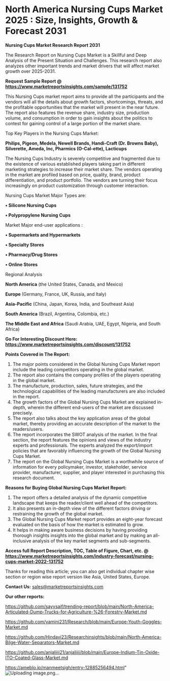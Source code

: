# North America Nursing Cups Market 2025 : Size, Insights, Growth & Forecast 2031

<strong>Nursing Cups Market Research Report 2031</strong>

The Research Report on Nursing Cups Market is a Skillful and Deep Analysis of the Present Situation and Challenges. This research report also analyzes other important trends and market drivers that will affect market growth over 2025-2031.

<strong>Request Sample Report @ <a href=https://www.marketreportsinsights.com/sample/131752>https://www.marketreportsinsights.com/sample/131752</a></strong>

This Nursing Cups market report aims to provide all the participants and the vendors will all the details about growth factors, shortcomings, threats, and the profitable opportunities that the market will present in the near future. The report also features the revenue share, industry size, production volume, and consumption in order to gain insights about the politics to contest for gaining control of a large portion of the market share.

Top Key Players in the Nursing Cups Market:

<strong>Philips, Pigeon, Medela, Newell Brands, Handi-Craft (Dr. Browns Baby), Silverette, Ameda, Inc, Pharmics (O-Cal-ette), Lacticups</strong>

The Nursing Cups Industry is severely competitive and fragmented due to the existence of various established players taking part in different marketing strategies to increase their market share. The vendors operating in the market are profiled based on price, quality, brand, product differentiation, and product portfolio. The vendors are turning their focus increasingly on product customization through customer interaction.

Nursing Cups Market Major Types are:

<strong>• Silicone Nursing Cups

• Polypropylene Nursing Cups</strong>

Market Major end-user applications :

<strong>• Supermarkets and Hypermarkets

• Specialty Stores

• Pharmacy/Drug Stores

• Online Stores</strong>

Regional Analysis

</u><strong><b>North America</b></strong> (the United States, Canada, and Mexico)

<strong><b>Europe </b></strong>(Germany, France, UK, Russia, and Italy)

<strong><b>Asia-Pacific</b></strong> (China, Japan, Korea, India, and Southeast Asia)

<strong><b>South America</b></strong> (Brazil, Argentina, Colombia, etc.)

<strong><b>The Middle East and Africa</b></strong> (Saudi Arabia, UAE, Egypt, Nigeria, and South Africa)

<strong>Go For Interesting Discount Here: <a href=https://www.marketreportsinsights.com/discount/131752>https://www.marketreportsinsights.com/discount/131752</a></strong>

<strong>Points Covered in The Report:</strong>
<ol>
  <li>The major points considered in the Global Nursing Cups Market report include the leading competitors operating in the global market.</li>
  <li>The report also contains the company profiles of the players operating in the global market.</li>
  <li>The manufacture, production, sales, future strategies, and the technological capabilities of the leading manufacturers are also included in the report.</li>
  <li>The growth factors of the Global Nursing Cups Market are explained in-depth, wherein the different end-users of the market are discussed precisely.</li>
  <li>The report also talks about the key application areas of the global market, thereby providing an accurate description of the market to the readers/users.</li>
  <li>The report incorporates the SWOT analysis of the market. In the final section, the report features the opinions and views of the industry experts and professionals. The experts analyzed the export/import policies that are favorably influencing the growth of the Global Nursing Cups Market.</li>
  <li>The report on the Global Nursing Cups Market is a worthwhile source of information for every policymaker, investor, stakeholder, service provider, manufacturer, supplier, and player interested in purchasing this research document.</li>
</ol>
<strong>Reasons for Buying Global Nursing Cups Market Report:</strong>

<ol>
  <li>The report offers a detailed analysis of the dynamic competitive landscape that keeps the reader/client well ahead of the competitors.</li>
  <li>It also presents an in-depth view of the different factors driving or restraining the growth of the global market.</li>
  <li>The Global Nursing Cups Market report provides an eight-year forecast evaluated on the basis of how the market is estimated to grow.</li>
  <li>It helps in making aware business decisions by having providing thorough insights insights into the global market and by making an all-inclusive analysis of the key market segments and sub-segments.</li>
</ol>
<strong>Access full Report Description, TOC, Table of Figure, Chart, etc. @ <a href=https://www.marketreportsinsights.com/industry-forecast/nursing-cups-market-2022-131752>https://www.marketreportsinsights.com/industry-forecast/nursing-cups-market-2022-131752</a></strong>


Thanks for reading this article; you can also get individual chapter wise section or region wise report version like Asia, United States, Europe.

<strong>Contact Us:</strong>
sales@marketreportsinsights.com

<strong>Our other reports:</strong>

<a href=https://github.com/sayysaif/trending-report/blob/main/North-America-Articulated-Dump-Trucks-for-Agriculture-%26-Forestry-Market.md>https://github.com/sayysaif/trending-report/blob/main/North-America-Articulated-Dump-Trucks-for-Agriculture-%26-Forestry-Market.md</a>

<a href=https://github.com/yamini231/Research/blob/main/Europe-Youth-Goggles-Market.md>https://github.com/yamini231/Research/blob/main/Europe-Youth-Goggles-Market.md</a>

<a href=https://github.com/Hindavi23/Researchinsights/blob/main/North-America-Bilge-Water-Separators-Market.md>https://github.com/Hindavi23/Researchinsights/blob/main/North-America-Bilge-Water-Separators-Market.md</a>

<a href=https://github.com/anjaliiii21/anjaliiii/blob/main/Europe-Indium-Tin-Oxide-ITO-Coated-Glass-Market.md>https://github.com/anjaliiii21/anjaliiii/blob/main/Europe-Indium-Tin-Oxide-ITO-Coated-Glass-Market.md</a>

<a href=https://ameblo.jp/manmeetsigh/entry-12885256494.html>https://ameblo.jp/manmeetsigh/entry-12885256494.html</a>"
![Uploading image.png…]()
